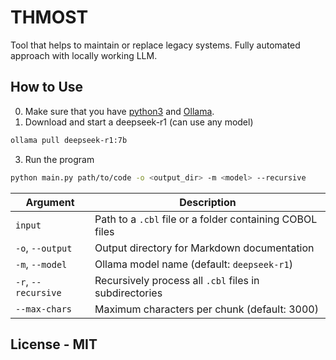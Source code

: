 # THMOST

Tool that helps to maintain or replace legacy systems. Fully automated approach with locally working LLM.

## How to Use
0. Make sure that you have [python3](https://www.python.org/downloads/) and [Ollama](https://ollama.com/download).
1. Download and start a deepseek-r1 (can use any model)
```bash
ollama pull deepseek-r1:7b
```
3. Run the program
```bash
python main.py path/to/code -o <output_dir> -m <model> --recursive
```

| Argument            | Description                                              |
| ------------------- | -------------------------------------------------------- |
| `input`             | Path to a `.cbl` file or a folder containing COBOL files |
| `-o`, `--output`    | Output directory for Markdown documentation              |
| `-m`, `--model`     | Ollama model name (default: `deepseek-r1`)               |
| `-r`, `--recursive` | Recursively process all `.cbl` files in subdirectories   |
| `--max-chars`       | Maximum characters per chunk (default: 3000)             |


## License - MIT


